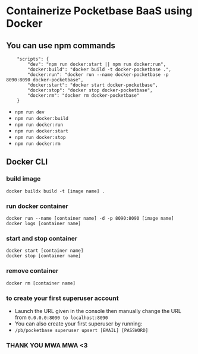 # Containerize Pocketbase BaaS using Docker

## You can use npm commands
```
    "scripts": {
        "dev": "npm run docker:start || npm run docker:run",
        "docker:build": "docker build -t docker-pocketbase .",
        "docker:run": "docker run --name docker-pocketbase -p 8090:8090 docker-pocketbase",
        "docker:start": "docker start docker-pocketbase",
        "docker:stop": "docker stop docker-pocketbase",
        "docker:rm": "docker rm docker-pocketbase"
    }
```
- ``` npm run dev ```
- ``` npm run docker:build ```
- ``` npm run docker:run ```
- ``` npm run docker:start ```
- ``` npm run docker:stop ```
- ``` npm run docker:rm ```

## Docker CLI

### build image

``` docker buildx build -t [image name] . ```

### run docker container
``` docker run --name [container name] -d -p 8090:8090 [image name] ```\
``` docker logs [container name] ```

### start and stop container
``` docker start [container name] ```\
``` docker stop [container name] ```

### remove container
``` docker rm [container name] ```

### to create your first superuser account
- Launch the URL given in the console then manually change the URL from ``` 0.0.0.0:8090 to localhost:8090 ```
- You can also create your first superuser by running: 
- ``` /pb/pocketbase superuser upsert [EMAIL] [PASSWORD] ```

### THANK YOU MWA MWA <3
